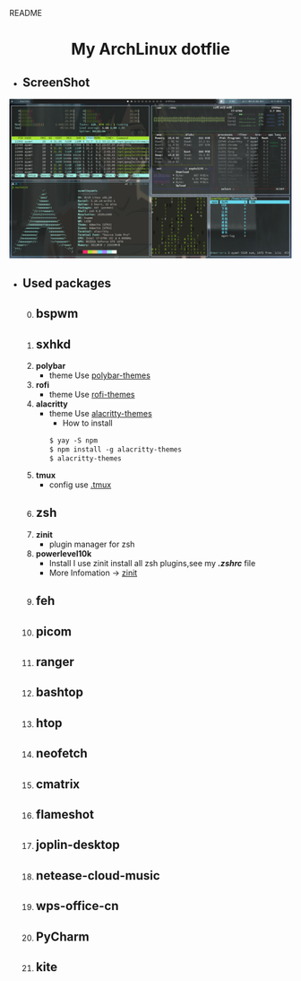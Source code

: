 README

# <center>My ArchLinux dotflie</center>

- ## ScreenShot
![screenshot_000.png](./screenshot.png)

- ## Used packages
	0. **bspwm** 
		- 
	1. **sxhkd**
		- 
	2. **polybar**
		- theme
		Use [polybar-themes](https://github.com/adi1090x/polybar-themes)
	3. **rofi**
		- theme
		Use [rofi-themes](https://github.com/davatorium/rofi-themes)
	4. **alacritty**
		- theme
		Use [alacritty-themes](https://github.com/eendroroy/alacritty-theme)
			- How to install
			```
			$ yay -S npm
			$ npm install -g alacritty-themes
			$ alacritty-themes
			```
	5. **tmux**
		- config use [.tmux](https://github.com/gpakosz/.tmux)
	6. **zsh**
		- 
	7. **zinit**
		- plugin manager for zsh
	8. **powerlevel10k**
		- Install
			I use zinit install all zsh plugins,see my ***.zshrc*** file
		- More Infomation -> [zinit](https://github.com/zdharma/zinit)
	9. **feh**
		- 
	10. **picom**
		- 
	11. **ranger**
		- 
	12. **bashtop**
		- 
	13. **htop**
		- 
	14. **neofetch**
		- 
	15. **cmatrix**
		- 
	16. **flameshot**
		- 
	17. **joplin-desktop**
		- 
	18. **netease-cloud-music**
		- 
	19. **wps-office-cn**
		- 
	20. **PyCharm**
		- 
	21. **kite**
		- 
